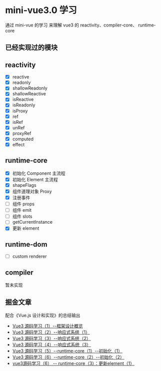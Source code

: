# mini-vue3.0 学习

通过 mini-vue 的学习 来理解 vue3 的 reactivity、compiler-core、 runtime-core

## 已经实现过的模块

## reactivity

- [x] reactive
- [x] readonly
- [x] shallowReadonly
- [x] shallowReactive
- [x] isReactive
- [x] isReadonly
- [x] isProxy
- [x] ref
- [x] isRef
- [x] unRef
- [x] proxyRef
- [x] computed
- [x] effect

## runtime-core

- [x] 初始化 Component 主流程
- [x] 初始化 Element 主流程
- [x] shapeFlags
- [x] 组件道理对象 Proxy
- [x] 注册事件
- [ ] 组件 props
- [ ] 组件 emit
- [ ] 组件 slots
- [ ] getCurrentInstance
- [x] 更新 element

## runtime-dom

- [ ] custom renderer

## compiler

暂未实现



## 掘金文章

配合《Vue.js 设计和实现》的总结输出

- [Vue3 源码学习（1）--框架设计概览 ](https://juejin.cn/post/7074111898894991390/)
- [Vue3 源码学习（2）--响应式系统（1）](https://juejin.cn/post/7074496267061035038/)
- [Vue3 源码学习（3）--响应式系统（2）](https://juejin.cn/post/7074847535621210126/)
- [Vue3 源码学习（4）--响应式系统（3）](https://juejin.cn/post/7075139625592815624)
- [Vue3 源码学习（5）--runtime-core（1）--初始化（1）](https://juejin.cn/post/7079687116841549855)
- [Vue3 源码学习（6）--runtime-core（2）--初始化（2）](https://juejin.cn/post/7082212664067227679)
- [vue3源码学习（6） -- runtime-core（3）：更新element（1）](https://juejin.cn/post/7083065686150348836/)
